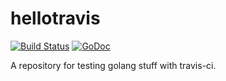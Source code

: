 # hellotravis

[![Build Status](https://travis-ci.org/alexanderfahlke/hellotravis-golang.svg)](https://travis-ci.org/alexanderfahlke/hellotravis-golang) [![GoDoc](https://godoc.org/github.com/alexanderfahlke/hellotravis-golang?status.svg)](https://godoc.org/github.com/alexanderfahlke/hellotravis-golang)

A repository for testing golang stuff with travis-ci.
